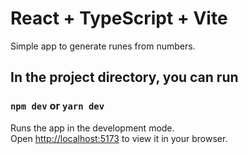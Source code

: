 # React + TypeScript + Vite

Simple app to generate runes from numbers.

## In the project directory, you can run

### `npm dev` or `yarn dev`

Runs the app in the development mode.\
Open [http://localhost:5173](http://localhost:5173) to view it in your browser.
